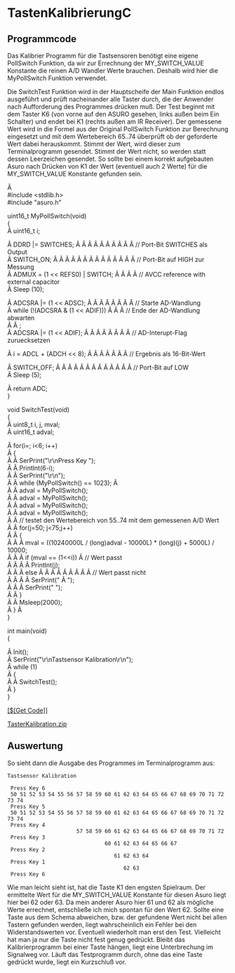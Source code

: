 # TastenKalibrierungC

## Programmcode

Das Kalibrier Programm für die Tastsensoren benötigt eine eigene PollSwitch Funktion, da wir zur Errechnung der MY\_SWITCH\_VALUE Konstante die reinen A/D Wandler Werte brauchen. Deshalb wird hier die MyPollSwitch Funktion verwendet. 

Die SwitchTest Funktion wird in der Hauptscheife der Main Funktion endlos ausgeführt und prüft nacheinander alle Taster durch, die der Anwender nach Aufforderung des Programmes drücken muß. Der Test beginnt mit dem Taster K6 (von vorne auf den ASURO gesehen, links außen beim Ein Schalter) und endet bei K1 (rechts außen am IR Receiver). Der gemessene Wert wird in die Formel aus der Original PollSwitch Funktion zur Berechnung eingesetzt und mit dem Wertebereich 65..74 überprüft ob der geforderte Wert dabei herauskommt. Stimmt der Wert, wird dieser zum Terminalprogramm gesendet. Stimmt der Wert nicht, so werden statt dessen Leerzeichen gesendet. So sollte bei einem korrekt aufgebauten Asuro nach Drücken von K1 der Wert (eventuell auch 2 Werte) für die MY\_SWITCH\_VALUE Konstante gefunden sein. 



Â   
#include <stdlib.h>  
#include "asuro.h"  
  
  
uint16_t MyPollSwitch(void)  
{  
Â  uint16_t i;  
  
Â  DDRD |= SWITCHES; Â  Â  Â  Â  Â  Â  Â  Â  Â  Â  // Port-Bit SWITCHES als Output  
Â  SWITCH_ON; Â  Â  Â  Â  Â  Â  Â  Â  Â  Â  Â  Â  Â  Â // Port-Bit auf HIGH zur Messung  
Â  ADMUX = (1 << REFS0) | SWITCH; Â  Â  Â  Â // AVCC reference with external capacitor  
Â  Sleep (10);  
  
Â  ADCSRA |= (1 << ADSC); Â  Â  Â  Â  Â  Â  Â  Â // Starte AD-Wandlung  
Â  while (!(ADCSRA & (1 << ADIF))) Â  Â  Â  // Ende der AD-Wandlung abwarten  
Â  Â  ;  
Â  ADCSRA |= (1 << ADIF); Â  Â  Â  Â  Â  Â  Â  Â // AD-Interupt-Flag zuruecksetzen  
  
Â  i = ADCL + (ADCH << 8); Â  Â  Â  Â  Â  Â  Â  // Ergebnis als 16-Bit-Wert  
  
Â  SWITCH_OFF; Â  Â  Â  Â  Â  Â  Â  Â  Â  Â  Â  Â  Â  // Port-Bit auf LOW  
Â  Sleep (5);  
  
Â  return ADC;  
}  
  
  
void SwitchTest(void)  
{  
Â  uint8_t i, j, mval;  
Â  uint16_t adval;  
  
Â  for(i=; i<6; i++)  
Â  {  
Â  Â  SerPrint("\r\nPress Key ");  
Â  Â  PrintInt(6-i);  
Â  Â  SerPrint("\r\n");  
Â  Â  while (MyPollSwitch() == 1023); Â   
Â  Â  adval = MyPollSwitch();  
Â  Â  adval = MyPollSwitch();  
Â  Â  adval = MyPollSwitch();  
Â  Â  adval = MyPollSwitch();  
Â  Â  // testet den Wertebereich von 55..74 mit dem gemessenen A/D Wert  
Â  Â  for(j=50; j<75;j++)  
Â  Â  {  
Â  Â  Â  mval = ((10240000L / (long)adval - 10000L) * (long)(j) + 5000L) / 10000;  
Â  Â  Â  if (mval == (1<<i)) Â  // Wert passt  
Â  Â  Â  Â  PrintInt(j);  
Â  Â  Â  else Â  Â  Â  Â  Â  Â  Â  Â  Â // Wert passt nicht  
Â  Â  Â  Â  SerPrint(" Â ");  
Â  Â  Â  SerPrint(" ");  
Â  Â  }   
Â  Â  Msleep(2000);  
Â  } Â    
}  
  
  
int main(void)  
{  
  
Â  Init();  
Â  SerPrint("\r\nTastsensor Kalibration\r\n");  
Â  while (1)  
Â  {  
Â  Â  SwitchTest();  
Â  }  
}

[[$[Get Code]]][1]

[TasterKalibration.zip][2] 



## Auswertung

So sieht dann die Ausgabe des Programmes im Terminalprogramm aus: 



    Tastsensor Kalibration
    
     Press Key 6
     50 51 52 53 54 55 56 57 58 59 60 61 62 63 64 65 66 67 68 69 70 71 72 73 74 
     Press Key 5
     50 51 52 53 54 55 56 57 58 59 60 61 62 63 64 65 66 67 68 69 70 71 72 73 74 
     Press Key 4
                          57 58 59 60 61 62 63 64 65 66 67 68 69 70 71 72       
     Press Key 3
                                   60 61 62 63 64 65 66 67                      
     Press Key 2
                                      61 62 63 64                               
     Press Key 1
                                         62 63                                  
     Press Key 6
    

Wie man leicht sieht ist, hat die Taste K1 den engsten Spielraum. Der ermittelte Wert für die MY\_SWITCH\_VALUE Konstante für diesen Asuro liegt hier bei 62 oder 63. Da mein anderer Asuro hier 61 und 62 als mögliche Werte errechnet, entschließe ich mich spontan für den Wert 62. Sollte eine Taste aus dem Schema abweichen, bzw. der gefundene Wert nicht bei allen Tastern gefunden werden, liegt wahrscheinlich ein Fehler bei den Widerstandswerten vor. Eventuell wiederholt man erst den Test. Vielleicht hat man ja nur die Taste nicht fest genug gedrückt. Bleibt das Kalibrierprogramm bei einer Taste hängen, liegt eine Unterbrechung im Signalweg vor. Läuft das Testprogramm durch, ohne das eine Taste gedrückt wurde, liegt ein Kurzschluß vor.

 [1]: http://www.asurowiki.de/pmwiki/pmwiki.php/Main/TastenKalibrierungC?action=sourceblock&num=1
 [2]: http://www.asurowiki.de/pmwiki/uploads/Main/TasterKalibration.zip
